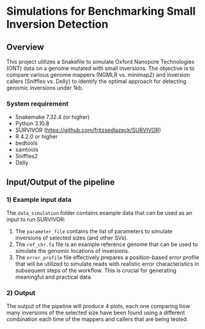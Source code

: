 # Simulations for Benchmarking Small Inversion Detection

## Overview
This project utilizes a Snakefile to simulate Oxford Nanopore Technologies (ONT) data on a genome mutated with small inversions. The objective is to compare various genome mappers (NGMLR vs. minimap2) and inversion callers (Sniffles vs. Delly) to identify the optimal approach for detecting genomic inversions under 1kb.

### System requirement 
- Snakemake 7.32.4 (or higher)
- Python 3.10.8
- SURVIVOR (https://github.com/fritzsedlazeck/SURVIVOR)
- R 4.2.0 or higher
- bedtools
- samtools
- Sniffles2
- Delly

## Input/Output of the pipeline

### 1) Example input data
The `data_simulation` folder contains example data that can be used as an input to run SURVIVOR:
1. The `parameter_file` contains the list of parameters to simulate inversions of selected sizes (and other SVs).
2. The `ref_chr.fa` file is an example reference genome that can be used to simulate the genomic locations of inversions.
3. The `error_profile` file effectively prepares a position-based error profile that will be utilized to simulate reads with realistic error characteristics in subsequent steps of the workflow. This is crucial for generating meaningful and practical data.

### 2) Output
The output of the pipeline will produce 4 plots, each one comparing how many inversions of the selected size have been found using a different combination each time of the mappers and callers that are being tested.